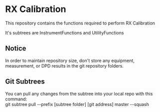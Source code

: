 <h1>RX Calibration</h1>
<p>This repository contains the functions required to perform RX Calibration</p>
<p>It's subtrees are InstrumentFunctions and UtilityFunctions</p>
<h2>Notice</h2>
<p>In order to maintain repository size, don't store any equipment, measurement, or DPD results in the git repository folders.</p>
<h2>Git Subtrees</h2>
<p>You can pull any changes from the subtree into your local repo with this command: 
<br>git subtree pull --prefix [subtree folder] [git address] master --squash</p>